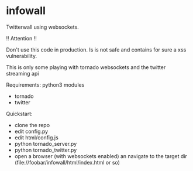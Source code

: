 infowall
========

Twitterwall using websockets.

!! Attention !!

Don't use this code in production. Is is not safe and contains for sure a xss vulnerability.

This is only some playing with tornado websockets and the twitter streaming api

Requirements:
  python3 modules
  * tornado
  * twitter

Quickstart:
  * clone the repo
  * edit config.py
  * edit html/config.js
  * python tornado_server.py
  * python tornado_twitter.py
  * open a browser (with websockets enabled) an navigate to the target dir (file://foobar/infowall/html/index.html or so)

